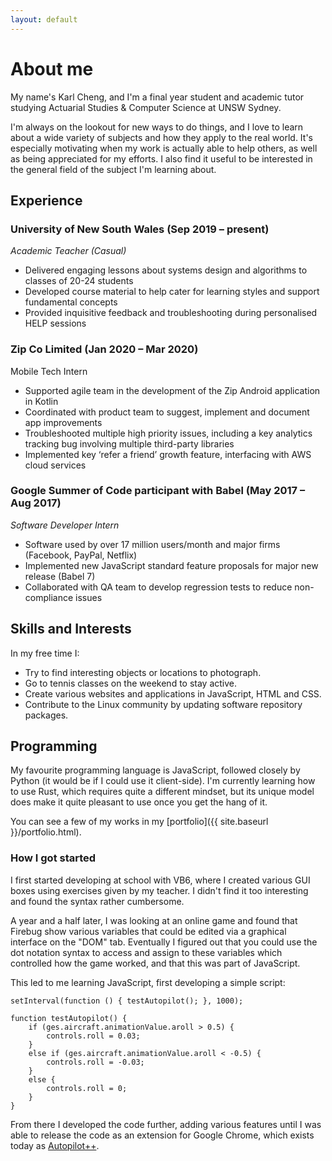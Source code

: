 ```yaml
---
layout: default
---
```


# About me

My name's Karl Cheng, and I'm a final year student and academic tutor studying
Actuarial Studies & Computer Science at UNSW Sydney.

I'm always on the lookout for new ways to do things, and I love to learn about a wide variety of
subjects and how they apply to the real world. It's especially motivating when my work is actually
able to help others, as well as being appreciated for my efforts. I also find it useful to be
interested in the general field of the subject I'm learning about.

## Experience

### University of New South Wales	(Sep 2019 – present)
_Academic Teacher (Casual)_
* Delivered engaging lessons about systems design and algorithms to classes of 20-24 students
* Developed course material to help cater for learning styles and support fundamental concepts
* Provided inquisitive feedback and troubleshooting during personalised HELP sessions

### Zip Co Limited	(Jan 2020 – Mar 2020)
Mobile Tech Intern
* Supported agile team in the development of the Zip Android application in Kotlin
* Coordinated with product team to suggest, implement and document app improvements
* Troubleshooted multiple high priority issues, including a key analytics tracking bug involving multiple third-party libraries
* Implemented key ‘refer a friend’ growth feature, interfacing with AWS cloud services
    
### Google Summer of Code participant with Babel	(May 2017 – Aug 2017)
_Software Developer Intern_
* Software used by over 17 million users/month and major firms (Facebook, PayPal, Netflix)
* Implemented new JavaScript standard feature proposals for major new release (Babel 7)
* Collaborated with QA team to develop regression tests to reduce non-compliance issues

## Skills and Interests

In my free time I:

 - Try to find interesting objects or locations to photograph.
 - Go to tennis classes on the weekend to stay active.
 - Create various websites and applications in JavaScript, HTML and CSS.
 - Contribute to the Linux community by updating software repository packages.

## Programming

My favourite programming language is JavaScript, followed closely by Python (it would be if I could
use it client-side). I'm currently learning how to use Rust, which requires quite a different
mindset, but its unique model does make it quite pleasant to use once you get the hang of it.

You can see a few of my works in my [portfolio]({{ site.baseurl }}/portfolio.html).

### How I got started

I first started developing at school with VB6, where I created various GUI boxes using exercises
given by my teacher. I didn't find it too interesting and found the syntax rather cumbersome.

A year and a half later, I was looking at an online game and found that Firebug show various
variables that could be edited via a graphical interface on the "DOM" tab. Eventually I figured out
that you could use the dot notation syntax to access and assign to these variables which controlled
how the game worked, and that this was part of JavaScript.

This led to me learning JavaScript, first developing a simple script:

    setInterval(function () { testAutopilot(); }, 1000);

    function testAutopilot() {
        if (ges.aircraft.animationValue.aroll > 0.5) {
            controls.roll = 0.03;
        }
        else if (ges.aircraft.animationValue.aroll < -0.5) {
            controls.roll = -0.03;
        }
        else {
            controls.roll = 0;
        }
    }

From there I developed the code further, adding various features until I was able to release the
code as an extension for Google Chrome, which exists today as
[Autopilot++](https://github.com/Qantas94Heavy/autopilot-pp).
